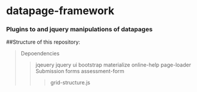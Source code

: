 # datapage-framework
### Plugins to and jquery manipulations of datapages


##Structure of this repository:

> Depoendencies
>> jqeuery
>> jquery ui
>> bootstrap
>> materialize
>> online-help
>> page-loader
> Submission forms
>> assessment-form
>>> grid-structure.js

